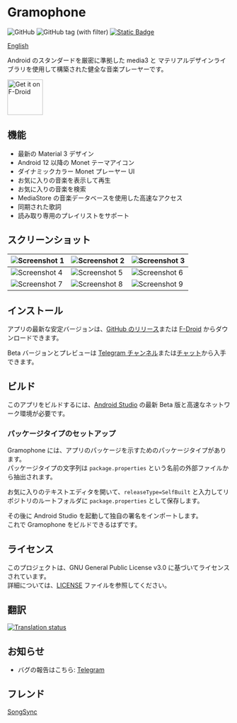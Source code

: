 # Gramophone
![GitHub](https://img.shields.io/github/license/FoedusProgramme/Gramophone?style=flat-square&logoColor=white&labelColor=black&color=white)
![GitHub tag (with filter)](https://img.shields.io/github/v/tag/FoedusProgramme/Gramophone?style=flat-square&logoColor=white&labelColor=black&color=white)
[![Static Badge](https://img.shields.io/badge/Telegram-Content?style=flat-square&logo=telegram&logoColor=black&color=white)](https://t.me/AkaneDev)

[English](./readme.md)

Android のスタンダードを厳密に準拠した media3 と マテリアルデザインライブラリを使用して構築された健全な音楽プレーヤーです。

[<img src="https://fdroid.gitlab.io/artwork/badge/get-it-on.png"
     alt="Get it on F-Droid"
     height="80">](https://f-droid.org/packages/org.akanework.gramophone/)

## 機能
- 最新の Material 3 デザイン
- Android 12 以降の Monet テーマアイコン
- ダイナミックカラー Monet プレーヤー UI
- お気に入りの音楽を表示して再生
- お気に入りの音楽を検索
- MediaStore の音楽データベースを使用した高速なアクセス
- 同期された歌詞
- 読み取り専用のプレイリストをサポート

## スクリーンショット
| ![Screenshot 1](https://raw.githubusercontent.com/FoedusProgramme/Gramophone/beta/fastlane/metadata/android/en-US/images/phoneScreenshots/screenshot_1.jpg) | ![Screenshot 2](https://raw.githubusercontent.com/FoedusProgramme/Gramophone/beta/fastlane/metadata/android/en-US/images/phoneScreenshots/screenshot_2.jpg) | ![Screenshot 3](https://raw.githubusercontent.com/FoedusProgramme/Gramophone/beta/fastlane/metadata/android/en-US/images/phoneScreenshots/screenshot_3.jpg) |
|------------------------------------------------------------------------------------------------------------------------------------------------------|------------------------------------------------------------------------------------------------------------------------------------------------------|------------------------------------------------------------------------------------------------------------------------------------------------------|
| ![Screenshot 4](https://raw.githubusercontent.com/FoedusProgramme/Gramophone/beta/fastlane/metadata/android/en-US/images/phoneScreenshots/screenshot_4.jpg) | ![Screenshot 5](https://raw.githubusercontent.com/FoedusProgramme/Gramophone/beta/fastlane/metadata/android/en-US/images/phoneScreenshots/screenshot_5.jpg) | ![Screenshot 6](https://raw.githubusercontent.com/FoedusProgramme/Gramophone/beta/fastlane/metadata/android/en-US/images/phoneScreenshots/screenshot_6.jpg) |
| ![Screenshot 7](https://raw.githubusercontent.com/FoedusProgramme/Gramophone/beta/fastlane/metadata/android/en-US/images/phoneScreenshots/screenshot_7.jpg) | ![Screenshot 8](https://raw.githubusercontent.com/FoedusProgramme/Gramophone/beta/fastlane/metadata/android/en-US/images/phoneScreenshots/screenshot_8.jpg) | ![Screenshot 9](https://raw.githubusercontent.com/FoedusProgramme/Gramophone/beta/fastlane/screenshot_9.jpg) |


## インストール
アプリの最新な安定バージョンは、[GitHub のリリース](https://github.com/FoedusProgramme/Gramophone/releases/latest)または [F-Droid](https://f-droid.org/packages/org.akanework.gramophone/) からダウンロードできます。

Beta バージョンとプレビューは [Telegram チャンネル](https://t.me/FoedusProgramme)または[チャット](https://t.me/FoedusDiscussion)から入手できます。

## ビルド
このアプリをビルドするには、[Android Studio](https://developer.android.com/studio) の最新 Beta 版と高速なネットワーク環境が必要です。

### パッケージタイプのセットアップ
Gramophone には、アプリのパッケージを示すためのパッケージタイプがあります。<br>
パッケージタイプの文字列は `package.properties` という名前の外部ファイルから抽出されます。

お気に入りのテキストエディタを開いて、`releaseType=SelfBuilt` と入力してリポジトリのルートフォルダに `package.properties` として保存します。

その後に Android Studio を起動して独自の署名をインポートします。<br>
これで Gramophone をビルドできるはずです。

## ライセンス
このプロジェクトは、GNU General Public License v3.0 に基づいてライセンスされています。<br>
詳細については、[LICENSE](https://github.com/FoedusProgramme/Gramophone/blob/beta/LICENSE) ファイルを参照してください。

## 翻訳
<a href="https://hosted.weblate.org/engage/gramophone/">
<img src="https://hosted.weblate.org/widget/gramophone/strings-xml/287x66-white.png" alt="Translation status" />
</a>

## お知らせ
- バグの報告はこちら: [Telegram](https://t.me/FoedusDiscussion)

## フレンド
[SongSync](https://github.com/lambada10/songsync)

